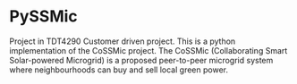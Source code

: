 # PySSMic
Project in TDT4290 Customer driven project. This is a python implementation of the CoSSMic project. The CoSSMic (Collaborating Smart Solar-powered Microgrid) is a proposed peer-to-peer microgrid system where neighbourhoods can buy and sell local green power.
